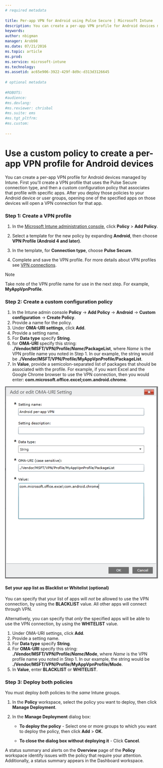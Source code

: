 ```yaml
---
# required metadata

title: Per-app VPN for Android using Pulse Secure | Microsoft Intune
description: You can create a per-app VPN profile for Android devices managed by Intune. 
keywords:
author: nbigman
manager: Arob98
ms.date: 07/21/2016
ms.topic: article
ms.prod:
ms.service: microsoft-intune
ms.technology:
ms.assetid: ac65e906-3922-429f-8d9c-d313d3126645

# optional metadata

#ROBOTS:
#audience:
#ms.devlang:
#ms.reviewer: chrisbal
#ms.suite: ems
#ms.tgt_pltfrm:
#ms.custom:

---
```


# Use a custom policy to create a per-app VPN profile for Android devices

You can create a per-app VPN profile for Android devices managed by Intune. First you'll create a VPN profile  that uses the Pulse Secure connection type, and then a custom configuration policy that associates that profile with specific apps. After you deploy those policies to your Android device or user groups, opening one of the specified apps on those devices will open a VPN connection for that app. 

### Step 1:  Create a VPN profile

1. In the [Microsoft Intune administration console](https://manage.microsoft.com), click **Policy** > **Add Policy**.
2. Select a template for the new policy by expanding **Android**, then choose **VPN Profile (Android 4 and later)**.

3. In the template, for **Connection type**, choose **Pulse Secure**.
4. Complete and save the VPN profile. For more details about VPN profiles see [VPN connections](vpn-connections-in-microsoft-intune.md).

> [!NOTE]
Take note of the VPN profile name for use in the next step.	For example, **MyAppVpnProfile**.
   
### Step 2:  Create a custom configuration policy
	
   1. In the Intune admin console **Policy** -> **Add Policy** -> **Android** -> **Custom configuration** -> **Create Policy**.
   2. Provide a name for the policy.
   3. Under **OMA-URI settings**, click **Add**.
   4. Provide a setting name.
   5. For **Data type** specify **String**.
   6. for **OMA-URI** specify this string: **./Vendor/MSFT/VPN/Profile/*Name*/PackageList**, where *Name* is the VPN profile name you noted in Step 1. In our example, the string would be **./Vendor/MSFT/VPN/Profile/MyAppVpnProfile/PackageList**.
   7.	In **Value**, provide a semicolon-separated list of packages that should be associated with the profile.  For example, if you want Excel and the Google Chrome browser to use the VPN connection, then you would enter: **com.microsoft.office.excel;com.android.chrome**.
  

   ![Example Android per-app VPN custom policy](..\media\android_per_app_vpn_oma_uri.png) 
#### Set your app list as Blacklist or Whitelist (optional)
You can specify that your list of apps will *not* be allowed to use the VPN connection, by using the **BLACKLIST** value.  All other apps will connect through VPN.

Alternatively, you can specify that *only* the specified apps will be able to use the VPN connection, by using the **WHITELIST** value.
 

1.	Under OMA-URI settings, click **Add**.
2.	Provide a setting name.
3.	For **Data type** specify **String**.
4.	For **OMA-URI** specify this string: **./Vendor/MSFT/VPN/Profile/*Name*/Mode**, where *Name* is the VPN profile name you noted in Step 1. In our example, the string would be **./Vendor/MSFT/VPN/Profile/MyAppVpnProfile/Mode**.
5.	In **Value**, enter **BLACKLIST** or **WHITELIST**. 


   
### Step 3: Deploy both policies

You must deploy *both* policies to the *same* Intune groups.

   1.  In the **Policy** workspace, select the policy you want to deploy, then click **Manage Deployment**.

2.  In the **Manage Deployment** dialog box:

    -   **To deploy the policy** - Select one or more groups to which you want to deploy the policy, then click **Add** &gt; **OK**.

    -   **To close the dialog box without deploying it** - Click **Cancel**.

A status summary and alerts on the **Overview** page of the **Policy** workspace identify issues with the policy that require your attention. Additionally, a status summary appears in the Dashboard workspace.

